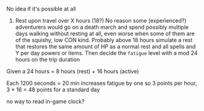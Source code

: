 No idea if it's possible at all

1. Rest upon travel over X hours (18?)
   No reason some (experienced?) adventurers would go on a death march and spend possibly multiple days walking without resting at all, even worse when some of them are of the squishy, low CON kind.
   Probably above 18 hours simulate a rest that restores the same amount of HP as a normal rest and all spells and Y per day powers or items.
   Then decide the `fatigue` level with a mod 24 hours on the trip duration

Given a 24 hours = 8 hours (rest) + 16 hours (active)

Each 1200 seconds = 20 min increases fatigue by one so 3 points per hour, 3 × 16 = 48 points for a standard day

no way to read in-game clock?


